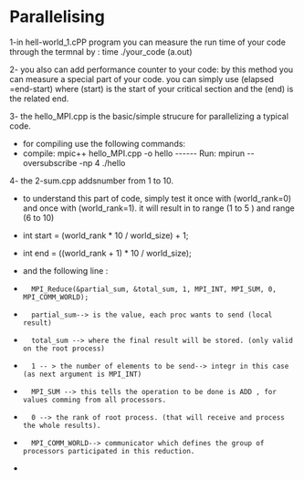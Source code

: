 # Parallelising
1-in hell-world_1.cPP program you can measure the run time of your code through the termnal by : time ./your_code (a.out)

2- you also can add performance counter to your code:
by this method you can measure a special part of your code.
you can simply use (elapsed =end-start) where (start)
is the start of your critical section and the (end) is the related end.


3- the hello_MPI.cpp is the basic/simple strucure for parallelizing a typical code.
* for compiling use the following commands:
* compile: mpic++ hello_MPI.cpp -o hello ------ Run: mpirun --oversubscribe -np 4 ./hello

4- the 2-sum.cpp addsnumber from 1 to 10.
* to understand this part of code, simply test it once with (world_rank=0) and once with (world_rank=1). it will result in to range (1 to 5 ) and range (6 to 10)
*   int start = (world_rank * 10 / world_size) + 1;
*   int end = ((world_rank + 1) * 10 / world_size);

*   and the following line :
*       MPI_Reduce(&partial_sum, &total_sum, 1, MPI_INT, MPI_SUM, 0, MPI_COMM_WORLD);
*       partial_sum--> is the value, each proc wants to send (local result)
*       total_sum --> where the final result will be stored. (only valid on the root process)
*       1 -- > the number of elements to be send--> integr in this case (as next argument is MPI_INT)
*       MPI_SUM --> this tells the operation to be done is ADD , for values comming from all processors.
*       0 --> the rank of root process. (that will receive and process the whole results).
*       MPI_COMM_WORLD--> communicator which defines the group of processors participated in this reduction.
*   

